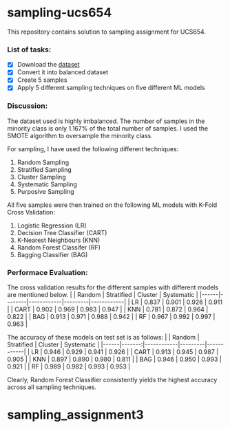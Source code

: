 # sampling-ucs654
This repository contains solution to sampling assignment for UCS654.

### List of tasks:
- [x] Download the [dataset](https://github.com/AnjulaMehto/Sampling_Assignment/blob/main/Creditcard_data.csv) 
- [x] Convert it into balanced dataset
- [x] Create 5 samples
- [x] Apply 5 different sampling techniques on five different ML models

### Discussion:
The dataset used is highly imbalanced. The number of samples in the minority class is only 1.167% of the total number of samples. I used the SMOTE algorithm to oversample the minority class.

For sampling, I have used the following different techniques:

1. Random Sampling
2. Stratified Sampling
3. Cluster Sampling
4. Systematic Sampling
5. Purposive Sampling

All five samples were then trained on the following ML models with K-Fold Cross Validation:

1. Logistic Regression (LR)
2. Decision Tree Classifier (CART)
3. K-Nearest Neighbours (KNN)
4. Random Forest Classifer (RF)
5. Bagging Classifier (BAG)

### Performace Evaluation:
The cross validation results for the different samples with different models are mentioned below.
|      | Random | Stratified | Cluster | Systematic |
|------|--------|------------|---------|------------|
| LR   | 0.837  | 0.901      | 0.926   | 0.911      |
| CART | 0.902  | 0.969      | 0.983   | 0.947      |
| KNN  | 0.781  | 0.872      | 0.964   | 0.822      |
| BAG  | 0.913  | 0.971      | 0.988   | 0.942      |
| RF   | 0.967  | 0.992      | 0.997   | 0.963      |

The accuracy of these models on test set is as follows:
|      | Random | Stratified | Cluster | Systematic |
|------|-------:|------------|---------|------------|
| LR   |  0.946 |    0.929   |  0.941  |    0.926   |
| CART |  0.913 |    0.945   |  0.987  |    0.905   |
| KNN  |  0.897 |    0.890   |  0.980  |    0.811   |
| BAG  |  0.946 |    0.950   |  0.993  |    0.921   |
| RF   |  0.989 |    0.982   |  0.993  |    0.953   |

Clearly, Random Forest Classifier consistently yields the highest accuracy across all sampling techniques.
# sampling_assignment3
